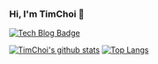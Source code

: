 ### Hi, I'm TimChoi 👋

<div align = left>

[![Tech Blog Badge](http://img.shields.io/badge/-Tech%20blog-black?style=flat-square&logo=github&link=http://choidslab.github.io/)](http://choidslab.github.io/)

[![TimChoi's github stats](https://github-readme-stats-qi8qhfc5g-choidslab.vercel.app/api?username=choidslab)](https://github.com/anuraghazra/github-readme-stats) [![Top Langs](https://github-readme-stats-qi8qhfc5g-choidslab.vercel.app/api/top-langs/?username=choidslab&layout=compact)](https://github.com/anuraghazra/github-readme-stats)


</div>
                                                                
<!--
**choidslab/choidslab** is a ✨ _special_ ✨ repository because its `README.md` (this file) appears on your GitHub profile.

Here are some ideas to get you started:

- 🔭 I’m currently working on ...
- 🌱 I’m currently learning ...
- 👯 I’m looking to collaborate on ...
- 🤔 I’m looking for help with ...
- 💬 Ask me about ...
- 📫 How to reach me: ...
- 😄 Pronouns: ...
- ⚡ Fun fact: ...
-->

